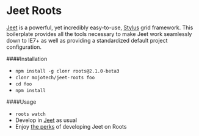 Jeet Roots
==========

[Jeet](https://github.com/mojotech/jeet) is a powerful, yet incredibly easy-to-use, [Stylus](http://learnboost.github.io/stylus/) grid framework. This boilerplate provides all the tools necessary to make Jeet work seamlessly down to IE7+ as well as providing a standardized default project configuration.

####Installation
- `npm install -g clonr roots@2.1.0-beta3`
- `clonr mojotech/jeet-roots foo`
- `cd foo`
- `npm install`

####Usage
- `roots watch`
- Develop in [Jeet](http://jeetframework.com) as usual
- Enjoy [the perks](http://roots.cx) of developing Jeet on Roots
